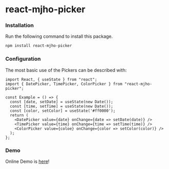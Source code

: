 # react-mjho-picker

### Installation
Run the following command to install this package.

```bash
npm install react-mjho-picker
```

### Configuration
The most basic use of the Pickers can be described with:
```
import React, { useState } from "react";
import { DatePicker, TimePicker, ColorPicker } from "react-mjho-picker";

const Example = () => {
  const [date, setDate] = useState(new Date());
  const [time, setTime] = useState(new Date());
  const [color, setColor] = useState('#ff0000');
  return (
    <DatePicker value={date} onChange={date => setDate(date)} />
    <TimePicker value={time} onChange={time => setTime(time)} />
    <ColorPicker value={coloe} onChange={color => setColor(color)} />
  );
};
```


### Demo

Online Demo is [here](https://mujungho.github.io/react-pickers/)!

